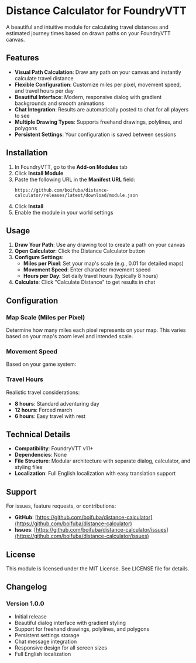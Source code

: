 # Distance Calculator for FoundryVTT

A beautiful and intuitive module for calculating travel distances and estimated journey times based on drawn paths on your FoundryVTT canvas.

## Features

- **Visual Path Calculation**: Draw any path on your canvas and instantly calculate travel distance
- **Flexible Configuration**: Customize miles per pixel, movement speed, and travel hours per day
- **Beautiful Interface**: Modern, responsive dialog with gradient backgrounds and smooth animations
- **Chat Integration**: Results are automatically posted to chat for all players to see
- **Multiple Drawing Types**: Supports freehand drawings, polylines, and polygons
- **Persistent Settings**: Your configuration is saved between sessions

## Installation

1. In FoundryVTT, go to the **Add-on Modules** tab
2. Click **Install Module**
3. Paste the following URL in the **Manifest URL** field:
   ```
   https://github.com/boifuba/distance-calculator/releases/latest/download/module.json
   ```
4. Click **Install**
5. Enable the module in your world settings

## Usage


1. **Draw Your Path**: Use any drawing tool to create a path on your canvas
2. **Open Calculator**: Click the Distance Calculator button
3. **Configure Settings**:
   - **Miles per Pixel**: Set your map's scale (e.g., 0.01 for detailed maps)
   - **Movement Speed**: Enter character movement speed 
   - **Hours per Day**: Set daily travel hours (typically 8 hours)
4. **Calculate**: Click "Calculate Distance" to get results in chat

## Configuration

### Map Scale (Miles per Pixel)
Determine how many miles each pixel represents on your map. This varies based on your map's zoom level and intended scale.

### Movement Speed
Based on your game system:


### Travel Hours
Realistic travel considerations:
- **8 hours**: Standard adventuring day
- **12 hours**: Forced march
- **6 hours**: Easy travel with rest

## Technical Details

- **Compatibility**: FoundryVTT v11+
- **Dependencies**: None
- **File Structure**: Modular architecture with separate dialog, calculator, and styling files
- **Localization**: Full English localization with easy translation support

## Support

For issues, feature requests, or contributions:
- **GitHub**: [https://github.com/boifuba/distance-calculator](https://github.com/boifuba/distance-calculator)
- **Issues**: [https://github.com/boifuba/distance-calculator/issues](https://github.com/boifuba/distance-calculator/issues)

## License

This module is licensed under the MIT License. See LICENSE file for details.

## Changelog

### Version 1.0.0
- Initial release
- Beautiful dialog interface with gradient styling
- Support for freehand drawings, polylines, and polygons
- Persistent settings storage
- Chat message integration
- Responsive design for all screen sizes
- Full English localization